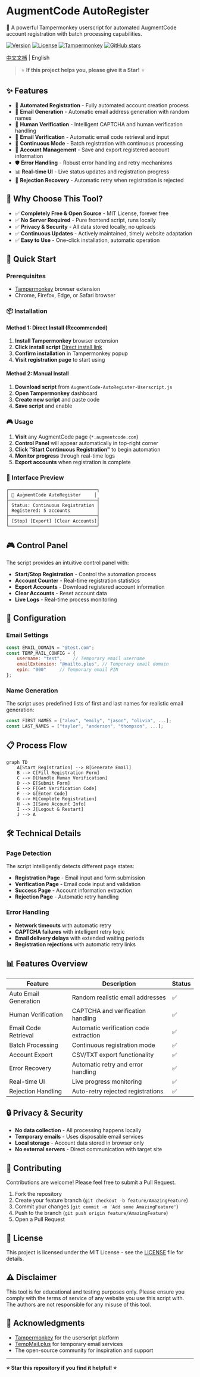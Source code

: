 # AugmentCode AutoRegister

🤖 A powerful Tampermonkey userscript for automated AugmentCode account registration with batch processing capabilities.

[![Version](https://img.shields.io/badge/version-1.0.0-blue.svg)](https://github.com/AMag1c/AugmentCode-AutoRegister-Userscript)
[![License](https://img.shields.io/badge/license-MIT-green.svg)](LICENSE)
[![Tampermonkey](https://img.shields.io/badge/tampermonkey-compatible-orange.svg)](https://www.tampermonkey.net/)
[![GitHub stars](https://img.shields.io/github/stars/AMag1c/AugmentCode-AutoRegister-Userscript?style=social)](https://github.com/AMag1c/AugmentCode-AutoRegister-Userscript/stargazers)

[中文文档](README.md) | English

> ⭐ **If this project helps you, please give it a Star!** ⭐

## ✨ Features

- 🚀 **Automated Registration** - Fully automated account creation process
- 📧 **Email Generation** - Automatic email address generation with random names
- 🔐 **Human Verification** - Intelligent CAPTCHA and human verification handling
- 📨 **Email Verification** - Automatic email code retrieval and input
- 🔄 **Continuous Mode** - Batch registration with continuous processing
- 💾 **Account Management** - Save and export registered account information
- 🛡️ **Error Handling** - Robust error handling and retry mechanisms
- 📊 **Real-time UI** - Live status updates and registration progress
- 🔄 **Rejection Recovery** - Automatic retry when registration is rejected

## 🌟 Why Choose This Tool?

- ✅ **Completely Free & Open Source** - MIT License, forever free
- ✅ **No Server Required** - Pure frontend script, runs locally
- ✅ **Privacy & Security** - All data stored locally, no uploads
- ✅ **Continuous Updates** - Actively maintained, timely website adaptation
- ✅ **Easy to Use** - One-click installation, automatic operation

## 🚀 Quick Start

### Prerequisites

- [Tampermonkey](https://www.tampermonkey.net/) browser extension
- Chrome, Firefox, Edge, or Safari browser

### 📦 Installation

#### Method 1: Direct Install (Recommended)
1. **Install Tampermonkey** browser extension
2. **Click install script** [Direct install link](https://github.com/AMag1c/AugmentCode-AutoRegister-Userscript/raw/main/AugmentCode-AutoRegister-Userscript.js)
3. **Confirm installation** in Tampermonkey popup
4. **Visit registration page** to start using

#### Method 2: Manual Install
1. **Download script** from `AugmentCode-AutoRegister-Userscript.js`
2. **Open Tampermonkey** dashboard
3. **Create new script** and paste code
4. **Save script** and enable

### 🎮 Usage

1. **Visit** any AugmentCode page (`*.augmentcode.com`)
2. **Control Panel** will appear automatically in top-right corner
3. **Click "Start Continuous Registration"** to begin automation
4. **Monitor progress** through real-time logs
5. **Export accounts** when registration is complete

### 📱 Interface Preview

```
┌─────────────────────────────────┐
│ 🤖 AugmentCode AutoRegister     │
├─────────────────────────────────┤
│ Status: Continuous Registration │
│ Registered: 5 accounts          │
├─────────────────────────────────┤
│ [Stop] [Export] [Clear Accounts]│
└─────────────────────────────────┘
```

## 🎮 Control Panel

The script provides an intuitive control panel with:

- **Start/Stop Registration** - Control the automation process
- **Account Counter** - Real-time registration statistics  
- **Export Accounts** - Download registered account information
- **Clear Accounts** - Reset account data
- **Live Logs** - Real-time process monitoring

## 🔧 Configuration

### Email Settings

```javascript
const EMAIL_DOMAIN = "@test.com";
const TEMP_MAIL_CONFIG = {
    username: "test",    // Temporary email username
    emailExtension: "@mailto.plus", // Temporary email domain
    epin: "000"     // Temporary email PIN
};
```

### Name Generation

The script uses predefined lists of first and last names for realistic email generation:

```javascript
const FIRST_NAMES = ["alex", "emily", "jason", "olivia", ...];
const LAST_NAMES = ["taylor", "anderson", "thompson", ...];
```

## 📋 Process Flow

```mermaid
graph TD
    A[Start Registration] --> B[Generate Email]
    B --> C[Fill Registration Form]
    C --> D[Handle Human Verification]
    D --> E[Submit Form]
    E --> F[Get Verification Code]
    F --> G[Enter Code]
    G --> H[Complete Registration]
    H --> I[Save Account Info]
    I --> J[Logout & Restart]
    J --> A
```

## 🛠️ Technical Details

### Page Detection

The script intelligently detects different page states:

- **Registration Page** - Email input and form submission
- **Verification Page** - Email code input and validation
- **Success Page** - Account information extraction
- **Rejection Page** - Automatic retry handling

### Error Handling

- **Network timeouts** with automatic retry
- **CAPTCHA failures** with intelligent retry logic
- **Email delivery delays** with extended waiting periods
- **Registration rejections** with automatic retry links

## 📊 Features Overview

| Feature | Description | Status |
|---------|-------------|--------|
| Auto Email Generation | Random realistic email addresses | ✅ |
| Human Verification | CAPTCHA and verification handling | ✅ |
| Email Code Retrieval | Automatic verification code extraction | ✅ |
| Batch Processing | Continuous registration mode | ✅ |
| Account Export | CSV/TXT export functionality | ✅ |
| Error Recovery | Automatic retry and error handling | ✅ |
| Real-time UI | Live progress monitoring | ✅ |
| Rejection Handling | Auto-retry rejected registrations | ✅ |

## 🔒 Privacy & Security

- **No data collection** - All processing happens locally
- **Temporary emails** - Uses disposable email services
- **Local storage** - Account data stored in browser only
- **No external servers** - Direct communication with target site

## 🤝 Contributing

Contributions are welcome! Please feel free to submit a Pull Request.

1. Fork the repository
2. Create your feature branch (`git checkout -b feature/AmazingFeature`)
3. Commit your changes (`git commit -m 'Add some AmazingFeature'`)
4. Push to the branch (`git push origin feature/AmazingFeature`)
5. Open a Pull Request

## 📄 License

This project is licensed under the MIT License - see the [LICENSE](LICENSE) file for details.

## ⚠️ Disclaimer

This tool is for educational and testing purposes only. Please ensure you comply with the terms of service of any website you use this script with. The authors are not responsible for any misuse of this tool.

## 🙏 Acknowledgments

- [Tampermonkey](https://www.tampermonkey.net/) for the userscript platform
- [TempMail.plus](https://tempmail.plus/) for temporary email services
- The open-source community for inspiration and support

---

**⭐ Star this repository if you find it helpful! ⭐**
